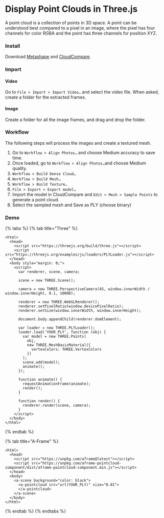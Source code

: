# Display Point Clouds in Three.js

A point cloud is a collection of points in 3D space. A point can be  understood best compared to a pixel in an image, where the pixel has four channels for color RGBA and the point has three channels for position XYZ.

### Install

Download [Metashape](https://www.agisoft.com/) and [CloudCompare](https://cloudcompare.org/).

### Import

#### Video

Go to `File > Import > Import Video…` and select the video file. When asked, create a folder for the extracted frames.

#### Image

Create a folder for all the image frames, and drag and drop the folder.

### Workflow

The following steps will process the images and create a textured mesh.

1. Go to `Workflow > Align Photos…` and choose Medium accuracy to save time.
2. Once loaded, go to `Workflow > Align Photos…`and choose Medium quality.
3. `Workflow > Build Dense Cloud…`
4. `Workflow > Build Mesh…`
5. `Workflow > Build Texture…`
6. `File > Export > Export model…`
7. Import the model in CloudCompare and `Edit > Mesh > Sample Points` to generate a point cloud.
8. Select the sampled mesh and Save as PLY \(choose binary\)

### Demo

{% tabs %}
{% tab title="Three" %}
```markup
<html>
  <head>
    <script src="https://threejs.org/build/three.js"></script>
    <script src="https://threejs.org/examples/js/loaders/PLYLoader.js"></script>
  </head>
  <body style="margin: 0;">
    <script>
      var renderer, scene, camera;

      scene = new THREE.Scene();

      camera = new THREE.PerspectiveCamera(45, window.innerWidth / window.innerHeight, 0.1, 10000);

      renderer = new THREE.WebGLRenderer();
      renderer.setPixelRatio(window.devicePixelRatio);
      renderer.setSize(window.innerWidth, window.innerHeight);

      document.body.appendChild(renderer.domElement);

      var loader = new THREE.PLYLoader();
      loader.load('YOUR_PLY', function (obj) {
        var model = new THREE.Points(
          obj,
          new THREE.MeshBasicMaterial({
            vertexColors: THREE.VertexColors
          })
        );
        scene.add(model);
        animate();
      });

      function animate() {
        requestAnimationFrame(animate);
        render();
      }

      function render() {
        renderer.render(scene, camera);
      }
    </script>
  </body>
</html>
```
{% endtab %}

{% tab title="A-Frame" %}
```markup
<html>
  <head>
    <script src="https://unpkg.com/aframe@latest"></script>
    <script src="https://unpkg.com/aframe-pointcloud-component/dist/aframe-pointcloud-component.min.js"></script>
  </head>
  <body>
    <a-scene background="color: black">
      <a-pointcloud src="url(YOUR_PLY)" size="0.01">
      </a-pointcloud>
    </a-scene>
  </body>
</html>

```
{% endtab %}
{% endtabs %}

